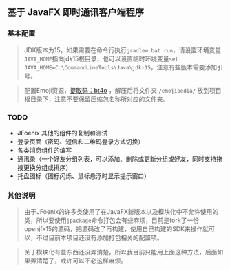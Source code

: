 基于 JavaFX 即时通讯客户端程序
----------

### 基本配置

> JDK版本为15，如果需要在命令行执行```gradlew.bat run```，请设置环境变量`JAVA_HOME`指向jdk15根目录，也可以设置临时环境变量```set JAVA_HOME=C:\CommandLineTools\Java\jdk-15```，注意有些版本需要添加引号。

> 配置Emoji资源，[提取码：bt4o](https://pan.baidu.com/s/1YodN2PB6M--v0-BnCrrzhw) ，解压后将文件夹 `/emojipedia/` 放到项目根目录下，注意不要保留压缩包名称所对应的文件夹。

### TODO

- JFoenix 其他的组件的复制和测试
- 登录页面（密码、短信和二维码登录方式切换）
- 各类消息组件的编写
- 通讯录（一个好友分组列表，可以添加、删除或更新分组或好友，同时支持拖拽更换分组或排序）
- 托盘图标（图标闪烁、鼠标悬浮时显示提示窗口）

### 其他说明

> 由于JFoenix的许多类使用了在JavaFX新版本以及模块化中不允许使用的类，所以要使用```jpackage```命令打包会有些麻烦，目前是fork了一份openjfx15的源码，把源码改了再构建，使用自己构建的SDK来操作就可以，不过目前本项目还没有添加打包相关的配置项。

> 关于模块化有些东西还没弄清楚，所以我目前只能用上面这种方法，后面如果弄清楚了，或许可以不必这样麻烦。